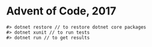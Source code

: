 # Advent of Code, 2017

```
#> dotnet restore // to restore dotnet core packages
#> dotnet xunit // to run tests
#> dotnet run // to get results
```
